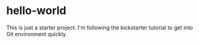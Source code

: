 # hello-world
This is just a starter project.
I'm following the kickstarter tutorial to get into Git environment quickly.

